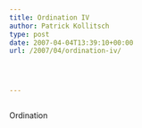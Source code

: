 ```yaml
---
title: Ordination IV
author: Patrick Kollitsch
type: post
date: 2007-04-04T13:39:10+00:00
url: /2007/04/ordination-iv/




---
```

<div class="flickr">
  <a href="http://www.flickr.com/photos/schreibblogade/446331039/"><img src="//farm1.static.flickr.com/185/446331039_cc398b93bb.jpg" class="flickr-photo" alt="" /></a></p> 
  
  <p>
    Ordination
  </p>
</div>
